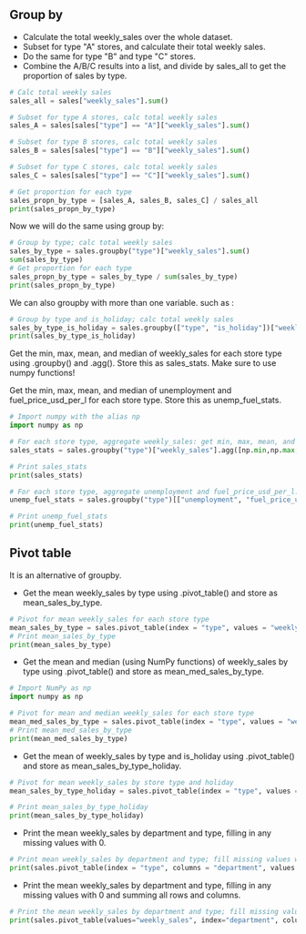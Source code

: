 ## Group by

* Calculate the total weekly_sales over the whole dataset.
* Subset for type "A" stores, and calculate their total weekly sales.
* Do the same for type "B" and type "C" stores.
* Combine the A/B/C results into a list, and divide by sales_all to get the proportion of sales by type.

```python
# Calc total weekly sales
sales_all = sales["weekly_sales"].sum()

# Subset for type A stores, calc total weekly sales
sales_A = sales[sales["type"] == "A"]["weekly_sales"].sum()

# Subset for type B stores, calc total weekly sales
sales_B = sales[sales["type"] == "B"]["weekly_sales"].sum()

# Subset for type C stores, calc total weekly sales
sales_C = sales[sales["type"] == "C"]["weekly_sales"].sum()

# Get proportion for each type
sales_propn_by_type = [sales_A, sales_B, sales_C] / sales_all
print(sales_propn_by_type)
```
Now we will do the same using group by:

```python
# Group by type; calc total weekly sales
sales_by_type = sales.groupby("type")["weekly_sales"].sum()
sum(sales_by_type)
# Get proportion for each type
sales_propn_by_type = sales_by_type / sum(sales_by_type)
print(sales_propn_by_type)
```
We can also groupby with more than one variable. such as :

```python
# Group by type and is_holiday; calc total weekly sales
sales_by_type_is_holiday = sales.groupby(["type", "is_holiday"])["weekly_sales"].sum()
print(sales_by_type_is_holiday)
```

Get the min, max, mean, and median of weekly_sales for each store type using .groupby() and .agg(). Store this as sales_stats. Make sure to use numpy functions!

Get the min, max, mean, and median of unemployment and fuel_price_usd_per_l for each store type. Store this as unemp_fuel_stats.

```python
# Import numpy with the alias np
import numpy as np

# For each store type, aggregate weekly_sales: get min, max, mean, and median
sales_stats = sales.groupby("type")["weekly_sales"].agg([np.min,np.max, np.mean, np.median])

# Print sales_stats
print(sales_stats)

# For each store type, aggregate unemployment and fuel_price_usd_per_l: get min, max, mean, and median
unemp_fuel_stats = sales.groupby("type")[["unemployment", "fuel_price_usd_per_l"]].agg([np.min,np.max, np.mean, np.median])

# Print unemp_fuel_stats
print(unemp_fuel_stats)
```
## Pivot table

It is an alternative of groupby.

* Get the mean weekly_sales by type using .pivot_table() and store as mean_sales_by_type.

```python
# Pivot for mean weekly_sales for each store type
mean_sales_by_type = sales.pivot_table(index = "type", values = "weekly_sales")
# Print mean_sales_by_type
print(mean_sales_by_type)
```

* Get the mean and median (using NumPy functions) of weekly_sales by type using .pivot_table() and store as mean_med_sales_by_type.

```python
# Import NumPy as np
import numpy as np

# Pivot for mean and median weekly_sales for each store type
mean_med_sales_by_type = sales.pivot_table(index = "type", values = "weekly_sales", aggfunc = [np.mean, np.median])
# Print mean_med_sales_by_type
print(mean_med_sales_by_type)
``` 

* Get the mean of weekly_sales by type and is_holiday using .pivot_table() and store as mean_sales_by_type_holiday.

```python
# Pivot for mean weekly_sales by store type and holiday 
mean_sales_by_type_holiday = sales.pivot_table(index = "type", values = "weekly_sales", columns= "is_holiday")

# Print mean_sales_by_type_holiday
print(mean_sales_by_type_holiday)
``` 
* Print the mean weekly_sales by department and type, filling in any missing values with 0.
```python
# Print mean weekly_sales by department and type; fill missing values with 0
print(sales.pivot_table(index = "type", columns = "department", values = "weekly_sales", fill_value = 0))
```
* Print the mean weekly_sales by department and type, filling in any missing values with 0 and summing all rows and columns.
```python
# Print the mean weekly_sales by department and type; fill missing values with 0s; sum all rows and cols
print(sales.pivot_table(values="weekly_sales", index="department", columns="type", fill_value = 0, margins = True))
```
  
